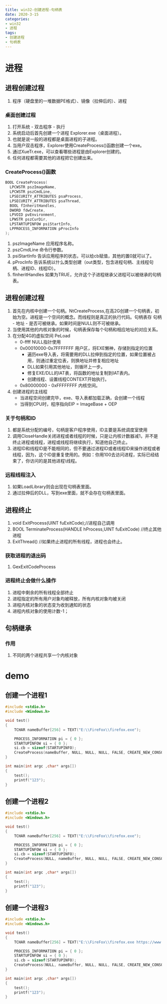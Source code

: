 ```yaml
---
title: win32-创建进程-句柄表
date: 2020-3-15
categories: 
- win32
- 进程
tags: 
- 创建进程
- 句柄表
---
```


# 进程
## 进程创建过程
1. 程序（硬盘里的一堆数据PE格式）、镜像（拉伸后的）、进程

### 桌面创建过程
1. 打开系统 - 双击程序 - 执行
2. 系统启动后首先创建一个进程 Explorer.exe（桌面进程）。
3. 也就是说一般的进程都是桌面进程的子进程。
4. 当用户双击程序，Explorer使用CreateProcess()函数创建一个exe。
5. 通过XueTr.exe，可以查看哪些进程是由Explorer创建的。
6. 任何进程都需要其他的进程把它创建出来。

### CreateProcess()函数

```c
BOOL CreateProcess(
  LPCWSTR pszImageName,
  LPCWSTR pszCmdLine,
  LPSECURITY_ATTRIBUTES psaProcess,
  LPSECURITY_ATTRIBUTES psaThread,
  BOOL fInheritHandles,
  DWORD fdwCreate,
  LPVOID pvEnvironment,
  LPWSTR pszCurDir,
  LPSTARTUPINFOW psiStartInfo,
  LPPROCESS_INFORMATION pProcInfo
);
```

1. pszImageName 应用程序名称。
2. pszCmdLine   命令行参数。
3. psiStartInfo 告诉应用程序的状态，可以给cb赋值，其他的置0就可以了。
4. pProcInfo    告诉系统以什么类型创建（out类型，包含进程句柄、主线程句柄、进程ID、线程ID）。
5. fInheritHandles  如果为TRUE，允许这个子进程继承父进程可以被继承的句柄表。

## 进程创建过程
1. 首先在内核中创建一个句柄。NtCreateProcess,在高2G创建一个句柄表，初始为空。进程是一个空间的概念。而线程则是真正的执行代码。句柄表存 句柄  -   地址    -   是否可被继承。如果时间是NULL则不可被继承。
2. 当使用其他的内核对象的时候，句柄表保存每个句柄和相应地址的对应关系。
3. 在分配4G的虚拟空间 PeLoad
   - 0-ffff NULL指针使用
   - 0x00010000-0x7FFFFFFF 用户区，将EXE懒神，存储到指定的位置
     - 遍历exe导入表，将需要用的DLL拉伸到指定的位置，如果位置被占用，则通过重定位表，则换地址并修复相应地址
     - DLL如果引用其他地址，则循环上一步。
     - 修复EXE/DLL的IAT表，将函数的地址复制到IAT表内。
     - 创建线程、设置线程CONTEXT开始执行。
   - 0x80000000 - 0xFFFFFFFF 内核空间。
4. 创建进程的主线程
   - 当进程空间创建完毕，exe、导入表都加载正确，会创建一个线程
   - 当得到CPU时，程序指向EIP = ImageBase + OEP



### 关于句柄和ID
1. 都是系统分配的编号，句柄是客户程序使用，ID主要是系统调度室使用
2. 调用CloseHandle关闭进程或者线程的时候，只是让内核计数器减1，并不是终止进程或线程，进程或线程将继续执行，知道他自己终止。
3. 进程ID和线程ID是不能相同的，但不要通过进程ID或者线程ID来操作进程或者线程，因为，这个ID是重复使用的。例如：你用100去访问进程，实际已经结束了，你访问的是其他进程\线程。

### 远程线程注入
1. 如果LoadLibrary则会出现在句柄表里面。
2. 通过拉伸后的DLL，写到exe里面，就不会存在句柄表里面。


## 进程终止
1. void ExitProcess(UINT fuExitCode);//进程自己调用
2. BOOL TerminateProcess(HANDLE hProcess,UINT fuExitCode) //终止其他进程
3. ExitThread() //如果终止进程的所有线程，进程也会终止。

### 获取进程的退出码
1. GexExitCodeProcess

### 进程终止会做什么操作
1. 进程中剩余的所有线程全部终止
2. 进程指定的所有用户对象均被释放，所有内核对象均被关闭
3. 进程内核对象的状态变为收到通知的状态
4. 进程内核对象的使用计数-1；

## 句柄继承
### 作用
1. 不同的两个进程共享一个内核对象


# demo
## 创建一个进程1

```c
#include <stdio.h>
#include <Windows.h>

void test()
{
	TCHAR nameBuffer[256] = TEXT("E:\\FireFox\\firefox.exe");

	PROCESS_INFORMATION pi = { 0 };
	STARTUPINFOW si = { 0 };
	si.cb = sizeof(STARTUPINFO);
	CreateProcess(nameBuffer, NULL, NULL, NULL, FALSE, CREATE_NEW_CONSOLE, NULL, NULL, &si, &pi);
}

int main(int argc ,char* args[])
{
	test();
	printf("123");
}
```

## 创建一个进程2

```c
#include <stdio.h>
#include <Windows.h>

void test()
{
	TCHAR nameBuffer[256] = TEXT("E:\\FireFox\\firefox.exe");

	PROCESS_INFORMATION pi = { 0 };
	STARTUPINFOW si = { 0 };
	si.cb = sizeof(STARTUPINFO);
	CreateProcess(NULL, nameBuffer, NULL, NULL, FALSE, CREATE_NEW_CONSOLE, NULL, NULL, &si, &pi);
}

int main(int argc ,char* args[])
{
	test();
	printf("123");
}
```

## 创建一个进程3

```c
#include <stdio.h>
#include <Windows.h>

void test()
{
	TCHAR nameBuffer[256] = TEXT("E:\\FireFox\\firefox.exe https://www.baidu.com");

	PROCESS_INFORMATION pi = { 0 };
	STARTUPINFOW si = { 0 };
	si.cb = sizeof(STARTUPINFO);
	CreateProcess(NULL, nameBuffer, NULL, NULL, FALSE, CREATE_NEW_CONSOLE, NULL, NULL, &si, &pi);
}

int main(int argc ,char* args[])
{
	test();
	printf("123");
}
```